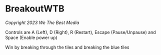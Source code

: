 # BreakoutWTB
*Copyright 2023 We The Best Media*

Controls are A (Left), D (Right), R (Restart), Escape (Pause/Unpause) and Space (Enable power up)

Win by breaking through the tiles and breaking the blue tiles

